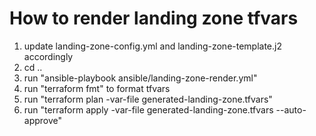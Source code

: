 # How to render landing zone tfvars
1. update landing-zone-config.yml and landing-zone-template.j2 accordingly
2. cd ..
3. run "ansible-playbook ansible/landing-zone-render.yml"
4. run "terraform fmt" to format tfvars
5. run "terraform plan -var-file generated-landing-zone.tfvars"
6. run "terraform apply -var-file generated-landing-zone.tfvars --auto-approve"